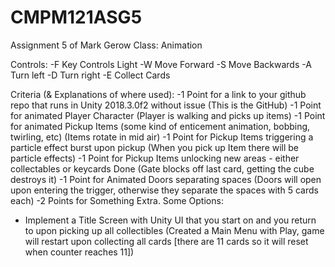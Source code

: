 # CMPM121ASG5
Assignment 5 of Mark Gerow Class: Animation

Controls:
-F Key Controls Light
-W Move Forward
-S Move Backwards
-A Turn left
-D Turn right
-E Collect Cards

Criteria (& Explanations of where used):
-1 Point for a link to your github repo that runs in Unity 2018.3.0f2 without issue (This is the GitHub)
-1 Point for animated Player Character (Player is walking and picks up items)
-1 Point for animated Pickup Items (some kind of enticement animation, bobbing, twirling, etc) (Items rotate in mid air)
-1 Point for Pickup Items triggering a particle effect burst upon pickup (When you pick up Item there will be particle effects)
-1 Point for Pickup Items unlocking new areas - either collectables or keycards Done (Gate blocks off last card, getting the cube destroys it)
-1 Point for Animated Doors separating spaces (Doors will open upon entering the trigger, otherwise they separate the spaces with 5 cards each)
-2 Points for Something Extra. Some Options: 
- Implement a Title Screen with Unity UI that you start on and you return to upon picking up all collectibles (Created a Main Menu with Play, game will restart upon collecting all cards [there are 11 cards so it will reset when counter reaches 11])
